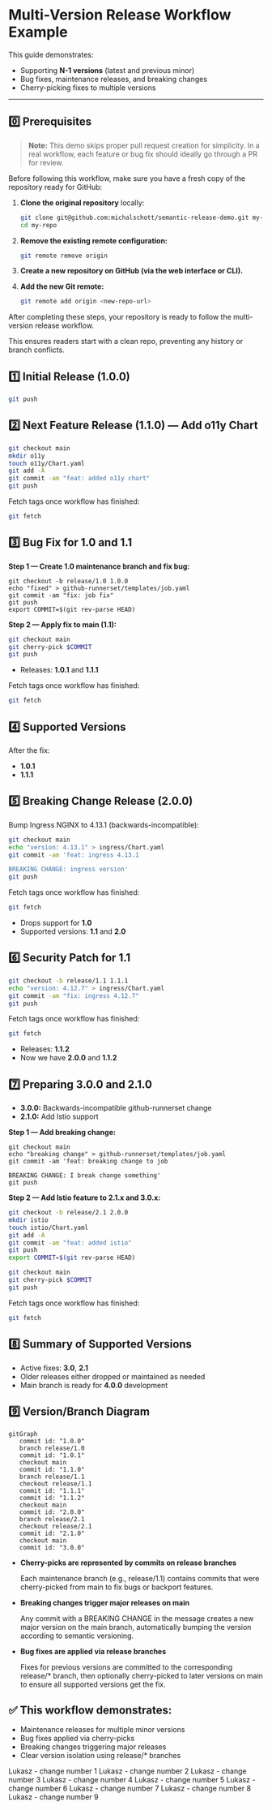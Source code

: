 # Multi-Version Release Workflow Example

This guide demonstrates:

- Supporting **N-1 versions** (latest and previous minor)
- Bug fixes, maintenance releases, and breaking changes
- Cherry-picking fixes to multiple versions

---

## 0️⃣ Prerequisites

> **Note:** This demo skips proper pull request creation for simplicity. In a real workflow, each feature or bug fix should ideally go through a PR for review.

Before following this workflow, make sure you have a fresh copy of the repository ready for GitHub:

1. **Clone the original repository** locally:

   ```bash
   git clone git@github.com:michalschott/semantic-release-demo.git my-repo
   cd my-repo

2. **Remove the existing remote configuration:**
   ```bash
   git remote remove origin
   ```

3. **Create a new repository on GitHub (via the web interface or CLI).**

4. **Add the new Git remote:**

   ```bash
   git remote add origin <new-repo-url>
   ```

After completing these steps, your repository is ready to follow the multi-version release workflow.

This ensures readers start with a clean repo, preventing any history or branch conflicts.

## 1️⃣ Initial Release (1.0.0)

```bash
git push
```

## 2️⃣ Next Feature Release (1.1.0) — Add o11y Chart

```bash
git checkout main
mkdir o11y
touch o11y/Chart.yaml
git add -A
git commit -am "feat: added o11y chart"
git push
```

Fetch tags once workflow has finished:

```bash
git fetch
```

## 3️⃣ Bug Fix for 1.0 and 1.1

**Step 1 — Create 1.0 maintenance branch and fix bug:**

```
git checkout -b release/1.0 1.0.0
echo "fixed" > github-runnerset/templates/job.yaml
git commit -am "fix: job fix"
git push
export COMMIT=$(git rev-parse HEAD)
```

**Step 2 — Apply fix to main (1.1):**

```bash
git checkout main
git cherry-pick $COMMIT
git push
```

* Releases: **1.0.1** and **1.1.1**

Fetch tags once workflow has finished:

```bash
git fetch
```

## 4️⃣ Supported Versions

After the fix:
* **1.0.1**
* **1.1.1**

## 5️⃣ Breaking Change Release (2.0.0)

Bump Ingress NGINX to 4.13.1 (backwards-incompatible):

```bash
git checkout main
echo "version: 4.13.1" > ingress/Chart.yaml
git commit -am 'feat: ingress 4.13.1

BREAKING CHANGE: ingress version'
git push
```

Fetch tags once workflow has finished:

```bash
git fetch
```

* Drops support for **1.0**
* Supported versions: **1.1** and **2.0**

## 6️⃣ Security Patch for 1.1

```bash
git checkout -b release/1.1 1.1.1
echo "version: 4.12.7" > ingress/Chart.yaml
git commit -am "fix: ingress 4.12.7"
git push
```

Fetch tags once workflow has finished:

```bash
git fetch
```

* Releases: **1.1.2**
* Now we have **2.0.0** and **1.1.2**

## 7️⃣ Preparing 3.0.0 and 2.1.0

* **3.0.0:** Backwards-incompatible github-runnerset change
* **2.1.0:** Add Istio support

**Step 1 — Add breaking change:**

```
git checkout main
echo "breaking change" > github-runnerset/templates/job.yaml
git commit -am 'feat: breaking change to job

BREAKING CHANGE: I break change something'
git push
```

**Step 2 — Add Istio feature to 2.1.x and 3.0.x:**
```bash
git checkout -b release/2.1 2.0.0
mkdir istio
touch istio/Chart.yaml
git add -A
git commit -am "feat: added istio"
git push
export COMMIT=$(git rev-parse HEAD)
```

```bash
git checkout main
git cherry-pick $COMMIT
git push
```

Fetch tags once workflow has finished:

```bash
git fetch
```

## 8️⃣ Summary of Supported Versions
* Active fixes: **3.0**, **2.1**
* Older releases either dropped or maintained as needed
* Main branch is ready for **4.0.0** development

## 9️⃣ Version/Branch Diagram

```mermaid
gitGraph
   commit id: "1.0.0"
   branch release/1.0
   commit id: "1.0.1"
   checkout main
   commit id: "1.1.0"
   branch release/1.1
   checkout release/1.1
   commit id: "1.1.1"
   commit id: "1.1.2"
   checkout main
   commit id: "2.0.0"
   branch release/2.1
   checkout release/2.1
   commit id: "2.1.0"
   checkout main
   commit id: "3.0.0"
```

* **Cherry-picks are represented by commits on release branches**

  Each maintenance branch (e.g., release/1.1) contains commits that were cherry-picked from main to fix bugs or backport features.

* **Breaking changes trigger major releases on main**

  Any commit with a BREAKING CHANGE in the message creates a new major version on the main branch, automatically bumping the version according to semantic versioning.

* **Bug fixes are applied via release branches**

  Fixes for previous versions are committed to the corresponding release/* branch, then optionally cherry-picked to later versions on main to ensure all supported versions get the fix.

## ✅ This workflow demonstrates:

* Maintenance releases for multiple minor versions
* Bug fixes applied via cherry-picks
* Breaking changes triggering major releases
* Clear version isolation using release/* branches


Lukasz - change number 1
Lukasz - change number 2
Lukasz - change number 3
Lukasz - change number 4
Lukasz - change number 5
Lukasz - change number 6
Lukasz - change number 7
Lukasz - change number 8
Lukasz - change number 9